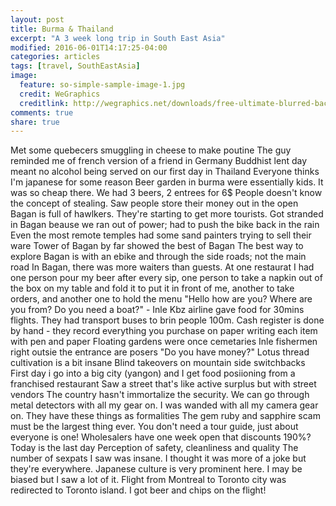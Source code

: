 ```yaml
---
layout: post
title: Burma & Thailand
excerpt: "A 3 week long trip in South East Asia"
modified: 2016-06-01T14:17:25-04:00
categories: articles
tags: [travel, SouthEastAsia]
image:
  feature: so-simple-sample-image-1.jpg
  credit: WeGraphics
  creditlink: http://wegraphics.net/downloads/free-ultimate-blurred-background-pack/
comments: true
share: true
---
```


Met some quebecers smuggling in cheese to make poutine
The guy  reminded me of french version of a friend in Germany
Buddhist lent day meant no alcohol being served on our first day in Thailand
Everyone thinks I'm japanese for some reason
Beer garden in burma were essentially kids. It was so cheap there. We had 3 beers, 2 entrees for 6$
People doesn't know the concept of stealing. Saw people store their money out in the open
Bagan is full of hawlkers. They're starting to get more tourists.
Got stranded in Bagan beause we ran out of power; had to push the bike back in the rain
Even the most remote temples had some sand painters trying to sell their ware
Tower of Bagan by far showed the best of Bagan
The best way to explore Bagan is with an ebike and through the side roads; not the main road
In Bagan, there was more waiters than guests. At one restaurat I had one person pour my beer after every sip, one person to take a napkin out of the box on my table and fold it to put it in front of me, another to take orders, and another one to hold the menu
"Hello how are you? Where are you from? Do you need a boat?" - Inle
Kbz airline gave food for 30mins flights. They had transport buses to brin people 100m.
Cash register is done by hand - they record everything you purchase on paper writing each item with pen and paper
Floating gardens were once cemetaries
Inle fishermen right outsie the entrance are posers "Do you have money?"
Lotus thread cultivation is a bit insane
Blind takeovers on mountain side switchbacks
First day i go into a big city (yangon) and I get food posiioning from a franchised restaurant
Saw a street that's like active surplus but with street vendors
The country hasn't immortalize the security. We can go through metal detectors with all my gear on. I was wanded with all my camera gear on. They have these things as formalities 
The gem ruby and sapphire scam must be the largest thing ever. You don't need a tour guide,  just about everyone is one! Wholesalers have one week open that discounts 190%? Today is the last day
Perception of safety, cleanliness and quality
The number of sexpats I saw was insane.  I thought it was more of a joke but they're everywhere. 
Japanese culture is very prominent here. I may be biased but I saw a lot of it. 
Flight from Montreal to Toronto city was redirected to Toronto island. I got beer and chips on the flight! 
